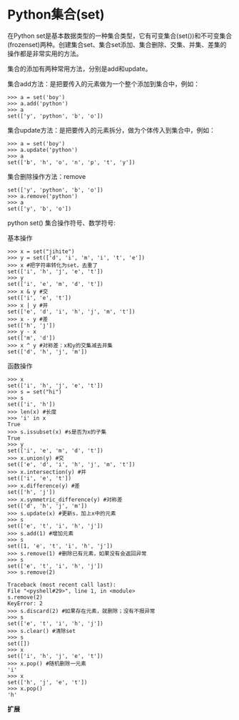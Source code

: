 # Python集合\(set\)

在Python set是基本数据类型的一种集合类型，它有可变集合\(set\(\)\)和不可变集合\(frozenset\)两种。创建集合set、集合set添加、集合删除、交集、并集、差集的操作都是非常实用的方法。

集合的添加有两种常用方法，分别是add和update。

集合add方法：是把要传入的元素做为一个整个添加到集合中，例如：

```
>>> a = set('boy')
>>> a.add('python')
>>> a
set(['y', 'python', 'b', 'o'])
```

集合update方法：是把要传入的元素拆分，做为个体传入到集合中，例如：

```
>>> a = set('boy')
>>> a.update('python')
>>> a
set(['b', 'h', 'o', 'n', 'p', 't', 'y'])
```

集合删除操作方法：remove

```
set(['y', 'python', 'b', 'o'])
>>> a.remove('python')
>>> a
set(['y', 'b', 'o'])

```

python set\(\) 集合操作符号、数学符号:

基本操作

```
>>> x = set("jihite")
>>> y = set(['d', 'i', 'm', 'i', 't', 'e'])
>>> x #把字符串转化为set，去重了
set(['i', 'h', 'j', 'e', 't'])
>>> y
set(['i', 'e', 'm', 'd', 't'])
>>> x & y #交
set(['i', 'e', 't'])
>>> x | y #并
set(['e', 'd', 'i', 'h', 'j', 'm', 't'])
>>> x - y #差
set(['h', 'j'])
>>> y - x
set(['m', 'd'])
>>> x ^ y #对称差：x和y的交集减去并集
set(['d', 'h', 'j', 'm'])
```

函数操作

```
>>> x
set(['i', 'h', 'j', 'e', 't'])
>>> s = set("hi")
>>> s
set(['i', 'h'])
>>> len(x) #长度
>>> 'i' in x
True
>>> s.issubset(x) #s是否为x的子集
True
>>> y
set(['i', 'e', 'm', 'd', 't'])
>>> x.union(y) #交
set(['e', 'd', 'i', 'h', 'j', 'm', 't'])
>>> x.intersection(y) #并
set(['i', 'e', 't'])
>>> x.difference(y) #差
set(['h', 'j'])
>>> x.symmetric_difference(y) #对称差
set(['d', 'h', 'j', 'm'])
>>> s.update(x) #更新s，加上x中的元素
>>> s
set(['e', 't', 'i', 'h', 'j'])
>>> s.add(1) #增加元素
>>> s
set([1, 'e', 't', 'i', 'h', 'j'])
>>> s.remove(1) #删除已有元素，如果没有会返回异常
>>> s
set(['e', 't', 'i', 'h', 'j'])
>>> s.remove(2)

Traceback (most recent call last):
File "<pyshell#29>", line 1, in <module>
s.remove(2)
KeyError: 2
>>> s.discard(2) #如果存在元素，就删除；没有不报异常
>>> s
set(['e', 't', 'i', 'h', 'j'])
>>> s.clear() #清除set
>>> s
set([])
>>> x
set(['i', 'h', 'j', 'e', 't'])
>>> x.pop() #随机删除一元素
'i'
>>> x
set(['h', 'j', 'e', 't'])
>>> x.pop()
'h'
```

**扩展**



